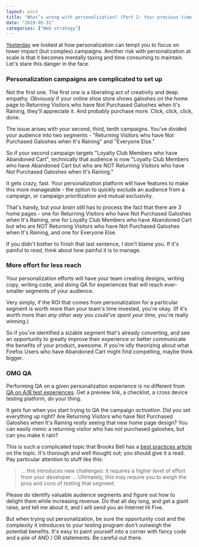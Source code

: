 ```yaml
---
layout: post
title: "What’s wrong with personalization? (Part 2: Your precious time)"
date: "2019-05-31"
categories: ["Web strategy"]
---
```


[Yesterday](https://briandavidhall.com/whats-wrong-with-personalization-part-1-money-on-the-table/) we looked at how personalization can tempt you to focus on lower impact (but complex) campaigns. Another risk with personalization at scale is that it becomes mentally taxing and time consuming to maintain. Let's stare this danger in the face.

### Personalization campaigns are complicated to set up

Not the first one. The first one is a liberating act of creativity and deep empathy. _Obviously_ if your online shoe store shows galoshes on the home page to Returning Visitors who have Not Purchased Galoshes when It's Raining, they'll appreciate it. And probably purchase more. Click, click, click, done.

The issue arises with your second, third, tenth campaigns. You've divided your audience into two segments - "Returning Visitors who have Not Purchased Galoshes when It's Raining" and "Everyone Else."

So if your second campaign targets "Loyalty Club Members who have Abandoned Cart", technically that audience is now "Loyalty Club Members who have Abandoned Cart but who are NOT Returning Visitors who have Not Purchased Galoshes when It's Raining."

It gets crazy, fast. Your personalization platform will have features to make this more manageable - the option to quickly exclude an audience from a campaign, or campaign prioritization and mutual exclusivity.

That's handy, but your _brain_ still has to process the fact that there are 3 home pages - one for Returning Visitors who have Not Purchased Galoshes when It's Raining, one for Loyalty Club Members who have Abandoned Cart but who are NOT Returning Visitors who have Not Purchased Galoshes when It's Raining, and one for Everyone Else.

If you didn't bother to finish that last sentence, I don't blame you. If it's painful to _read_, think about how painful it is to manage.

### More effort for less reach

Your personalization efforts will have your team creating designs, writing copy, writing code, and doing QA for experiences that will reach ever-smaller segments of your audience.

Very simply, if the ROI that comes from personalization for a particular segment is worth more than your team's time invested, you're okay. (If it's worth more than _any other way you could've spent your time_, you're really winning.)

So if you've identified a sizable segment that's already converting, and see an opportunity to greatly improve their experience or better communicate the benefits of your product, awesome. If you're idly theorizing about what Firefox Users who have Abandoned Cart might find compelling, maybe think bigger.

### OMG QA

Performing QA on a given personalization experience is no different from [QA on A/B test experiences](https://briandavidhall.com/what-browsers-and-devices-should-you-test-during-experiment-qa/). Get a preview link, a checklist, a cross device testing platform, do your thing.

It gets fun when you start trying to QA the campaign _activation_. Did you set everything up right? Are Returning Visitors who have Not Purchased Galoshes when It's Raining _really_ seeing that new home page design? You can easily mimic a returning visitor who has not purchased galoshes, but can you make it rain?

This is such a complicated topic that Brooks Bell has a [best practices article](https://www.brooksbell.com/resource/blog/the-pros-guide-to-managing-multiple-personalization-campaigns/) on the topic. It's thorough and well thought out; you should give it a read. Pay particular attention to stuff like this:

> ... this introduces new challenges: it requires a higher level of effort from your developer ... Ultimately, this may require you to weigh the pros and cons of testing that segment.

Please do identify valuable audience segments and figure out how to delight them while increasing revenue. Do that all day long, and get a giant raise, and tell me about it, and I will send you an Internet Hi Five.

But when trying out personalization, be sure the opportunity cost and the complexity it introduces to your testing program don't outweigh the potential benefits. It's easy to paint yourself into a corner with fancy code and a pile of AND / OR statements. Be careful out there.
